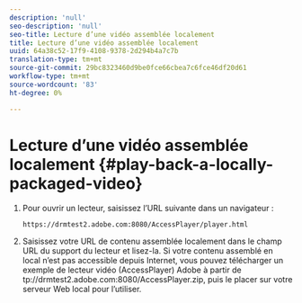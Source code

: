 ```yaml
---
description: 'null'
seo-description: 'null'
seo-title: Lecture d’une vidéo assemblée localement
title: Lecture d’une vidéo assemblée localement
uuid: 64a38c52-17f9-4108-9378-2d294b4a7c7b
translation-type: tm+mt
source-git-commit: 29bc8323460d9be0fce66cbea7c6fce46df20d61
workflow-type: tm+mt
source-wordcount: '83'
ht-degree: 0%

---
```



# Lecture d’une vidéo assemblée localement {#play-back-a-locally-packaged-video}

1. Pour ouvrir un lecteur, saisissez l’URL suivante dans un navigateur :

   ```
   https://drmtest2.adobe.com:8080/AccessPlayer/player.html
   ```

1. Saisissez votre URL de contenu assemblée localement dans le champ URL du support du lecteur et lisez-la.
Si votre contenu assemblé en local n’est pas accessible depuis Internet, vous pouvez télécharger un exemple de lecteur vidéo (AccessPlayer) Adobe à partir de <span></span>tp://drmtest2.adobe.com:8080/AccessPlayer.zip, puis le placer sur votre serveur Web local pour l’utiliser.